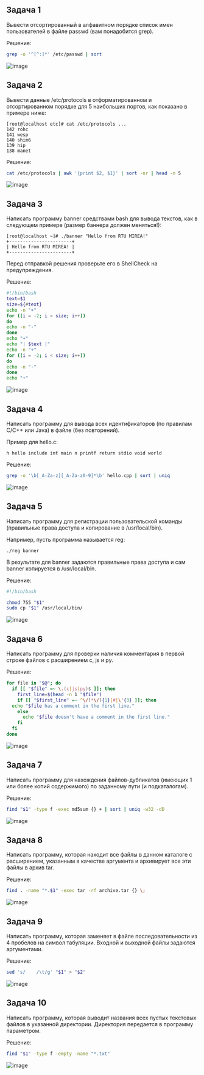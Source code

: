 
## Задача 1

Вывести отсортированный в алфавитном порядке список имен пользователей в файле passwd (вам понадобится grep).

Решение:
```bash
grep -o '^[^:]*' /etc/passwd | sort
```
![image](https://github.com/user-attachments/assets/afaf371f-97b3-48a6-8cc5-f3977dd0c26d)


## Задача 2

Вывести данные /etc/protocols в отформатированном и отсортированном порядке для 5 наибольших портов, как показано в примере ниже:

```
[root@localhost etc]# cat /etc/protocols ...
142 rohc
141 wesp
140 shim6
139 hip
138 manet
```

Решение:
```bash
cat /etc/protocols | awk '{print $2, $1}' | sort -nr | head -n 5
```
![image](https://github.com/user-attachments/assets/8cff1223-52e6-4075-9392-d40807e7fe57)

## Задача 3

Написать программу banner средствами bash для вывода текстов, как в следующем примере (размер баннера должен меняться!):

```
[root@localhost ~]# ./banner "Hello from RTU MIREA!"
+-----------------------+
| Hello from RTU MIREA! |
+-----------------------+
```

Перед отправкой решения проверьте его в ShellCheck на предупреждения.

Решение:
```bash
#!/bin/bash
text=$1
size=${#text}
echo -n "+"
for ((i = -2; i < size; i++))
do
echo -n "-"
done
echo "+"
echo "| $text |"
echo -n "+"
for ((i = -2; i < size; i++))
do
echo -n "-"
done
echo "+"
```
![image](https://github.com/user-attachments/assets/e9f16f9e-1db4-4f13-b656-e5b7165aef78)


## Задача 4

Написать программу для вывода всех идентификаторов (по правилам C/C++ или Java) в файле (без повторений).

Пример для hello.c:

```
h hello include int main n printf return stdio void world
```

Решение:
```bash
grep -o '\b[_A-Za-z][_A-Za-z0-9]*\b' hello.cpp | sort | uniq
```
![image](https://github.com/user-attachments/assets/7944c18e-b95c-4060-9bc5-e8cdd2149b59)

## Задача 5

Написать программу для регистрации пользовательской команды (правильные права доступа и копирование в /usr/local/bin).

Например, пусть программа называется reg:

```
./reg banner
```

В результате для banner задаются правильные права доступа и сам banner копируется в /usr/local/bin.

Решение:
```bash
#!/bin/bash

chmod 755 "$1"
sudo cp "$1" /usr/local/bin/

```
![image](https://github.com/user-attachments/assets/9a0badb0-4b36-40fd-940c-c9df3eeeed2e)


## Задача 6

Написать программу для проверки наличия комментария в первой строке файлов с расширением c, js и py.

Решение:
```bash
for file in "$@"; do
  if [[ "$file" =~ \.(c|js|py)$ ]]; then
    first_line=$(head -n 1 "$file")
    if [[ "$first_line" =~ ^\/[*\/]{1}|#|\'{3} ]]; then
  echo "$file has a comment in the first line."
    else
      echo "$file doesn't have a comment in the first line."
    fi
  fi
done
```
![image](https://github.com/user-attachments/assets/e49f5d31-81df-46b7-b417-781938001dd0)


## Задача 7

Написать программу для нахождения файлов-дубликатов (имеющих 1 или более копий содержимого) по заданному пути (и подкаталогам).

Решение: 
```bash
find "$1" -type f -exec md5sum {} + | sort | uniq -w32 -dD
```
![image](https://github.com/user-attachments/assets/65dc855f-0ef5-4d99-820c-0489ddfecd45)


## Задача 8

Написать программу, которая находит все файлы в данном каталоге с расширением, указанным в качестве аргумента и архивирует все эти файлы в архив tar.

Решение: 
```bash
find . -name "*.$1" -exec tar -rf archive.tar {} \;
```
![image](https://github.com/user-attachments/assets/646c844d-bfcc-4305-a4e3-344f9a8e6afe)


## Задача 9

Написать программу, которая заменяет в файле последовательности из 4 пробелов на символ табуляции. Входной и выходной файлы задаются аргументами.

Решение:
```bash
sed 's/    /\t/g' "$1" > "$2"
```
![image](https://github.com/user-attachments/assets/9445eb86-6264-4149-bba7-9542bed600a2)

## Задача 10

Написать программу, которая выводит названия всех пустых текстовых файлов в указанной директории. Директория передается в программу параметром. 

Решение:
```bash
find "$1" -type f -empty -name "*.txt"
```
![image](https://github.com/user-attachments/assets/1ae2294d-b4aa-4b99-8bba-20f0053ef2e9)
